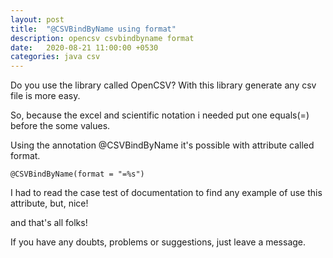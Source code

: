 ```yaml
---
layout: post
title:  "@CSVBindByName using format"
description: opencsv csvbindbyname format
date:   2020-08-21 11:00:00 +0530
categories: java csv
---
```


Do you use the library called OpenCSV? With this library generate any csv file is more easy. 

So, because the excel and scientific notation i needed put one equals(=) before the some values.

Using the annotation @CSVBindByName it's possible with attribute called format.

```
@CSVBindByName(format = "=%s")
```

I had to read the case test of documentation to find any example of use this attribute, but, nice!

and that's all folks!

If you have any doubts, problems or suggestions, just leave a message.
